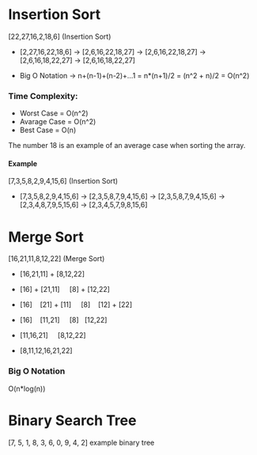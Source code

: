# Insertion Sort

[22,27,16,2,18,6] (Insertion Sort)

* [2,27,16,22,18,6] &#8594; [2,6,16,22,18,27] &#8594; [2,6,16,22,18,27] &#8594; [2,6,16,18,22,27] &#8594; [2,6,16,18,22,27]

* Big O Notation &#8594; n+(n-1)+(n-2)+...1 = n*(n+1)/2 = (n^2 + n)/2 = O(n^2)

### Time Complexity: 
* Worst Case = O(n^2)
* Avarage Case = O(n^2)
* Best Case = O(n)


The number 18 is an example of an average case when sorting the array.

#### Example

[7,3,5,8,2,9,4,15,6] (Insertion Sort)

* [7,3,5,8,2,9,4,15,6] &#8594; [2,3,5,8,7,9,4,15,6] &#8594; [2,3,5,8,7,9,4,15,6] &#8594; [2,3,4,8,7,9,5,15,6] &#8594; [2,3,4,5,7,9,8,15,6]

# Merge Sort

[16,21,11,8,12,22] (Merge Sort)

* [16,21,11] + [8,12,22]
* [16] + [21,11] &nbsp;&nbsp;&nbsp; [8] + [12,22]
* [16] &nbsp;&nbsp; [21] + [11] &nbsp;&nbsp;&nbsp; [8] &nbsp;&nbsp; [12] + [22]

* [16] &nbsp;&nbsp; [11,21] &nbsp;&nbsp;&nbsp; [8] &nbsp; [12,22]

* [11,16,21] &nbsp;&nbsp;&nbsp; [8,12,22]

* [8,11,12,16,21,22]

### Big O Notation
O(n*log(n))

# Binary Search Tree 

[7, 5, 1, 8, 3, 6, 0, 9, 4, 2] example binary tree

